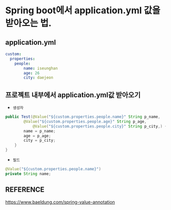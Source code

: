 # Spring boot에서 application.yml 값을 받아오는 법.

## application.yml
```yaml
custom:
  properties:
  	people:
	    name: iseunghan
	    age: 26
	    city: daejeon

```

## 프로젝트 내부에서 application.yml값 받아오기

* `생성자`
```java
public Test(@Value("${custom.properties.people.name}" String p_name,
	    @Value("${custom.properties.people.age}" String p_age,
            @Value("${custom.properties.people.city}" String p_city,) {
    	name = p_name;
        age = p_age;
        city = p_city;
    }
}
```

* `필드`
```java
@Value("${custom.properties.people.name}")
private String name;
```

## REFERENCE
https://www.baeldung.com/spring-value-annotation
